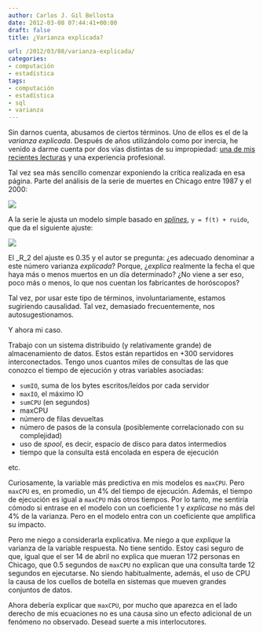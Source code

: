 ```yaml
---
author: Carlos J. Gil Bellosta
date: 2012-03-08 07:44:41+00:00
draft: false
title: ¿Varianza explicada?

url: /2012/03/08/varianza-explicada/
categories:
- computación
- estadística
tags:
- computación
- estadística
- sql
- varianza
---
```


Sin darnos cuenta, abusamos de ciertos términos. Uno de ellos es el de la _varianza explicada_. Después de años utilizándolo como por inercia, he venido a darme cuenta por dos vías distintas de su impropiedad: [una de mis recientes lecturas](http://cscs.umich.edu/~crshalizi/weblog/874.html) y una experiencia profesional.

Tal vez sea más sencillo comenzar exponiendo la crítica realizada en esa página. Parte del análisis de la serie de muertes en Chicago entre 1987 y el 2000:

[![](/wp-uploads/2012/03/mortalidad_chicago.png)
](/wp-uploads/2012/03/mortalidad_chicago.png)

A la serie le ajusta un modelo simple basado en [_splines_](http://en.wikipedia.org/wiki/Smoothing_spline), `y = f(t) + ruido`, que da el siguiente ajuste:

[![](/wp-uploads/2012/03/mortalidad_chicago_predicha.png)
](/wp-uploads/2012/03/mortalidad_chicago_predicha.png)

El _R_2 del ajuste es 0.35 y el autor se pregunta: ¿es adecuado denominar a este número varianza _explicada_? Porque, ¿_explica_ realmente la fecha el que haya más o menos muertos en un día determinado? ¿No viene a ser eso, poco más o menos, lo que nos cuentan los fabricantes de horóscopos?

Tal vez, por usar este tipo de términos, involuntariamente, estamos sugiriendo causalidad. Tal vez, demasiado frecuentemente, nos autosugestionamos.

Y ahora mi caso.

Trabajo con un sistema distribuido (y relativamente grande) de almacenamiento de datos. Estos están repartidos en +300 servidores interconectados. Tengo unos cuantos miles de consultas de las que conozco el tiempo de ejecución y otras variables asociadas:

* `sumIO`, suma de los bytes escritos/leídos por cada servidor
* `maxIO`, el máximo IO
* `sumCPU` (en segundos)
* maxCPU
* número de filas devueltas
* número de pasos de la consula (posiblemente correlacionado con su complejidad)
* uso de _spool_, es decir, espacio de disco para datos intermedios
* tiempo que la consulta está encolada en espera de ejecución

etc.

Curiosamente, la variable más predictiva en mis modelos es `maxCPU`. Pero `maxCPU` es, en promedio, un 4% del tiempo de ejecución. Además, el tiempo de ejecución es igual a `maxCPU` más otros tiempos. Por lo tanto, me sentiría cómodo si entrase en el modelo con un coeficiente 1 y _explicase_ no más del 4% de la varianza. Pero en el modelo entra con un coeficiente que amplifica su impacto.

Pero me niego a considerarla explicativa. Me niego a que _explique_ la varianza de la variable respuesta. No tiene sentido. Estoy casi seguro de que, igual que el ser 14 de abril no explica que mueran 172 personas en Chicago, que 0.5 segundos de `maxCPU` no explican que una consulta tarde 12 segundos en ejecutarse. No siendo habitualmente, además, el uso de CPU la causa de los cuellos de botella en sistemas que mueven grandes conjuntos de datos.

Ahora debería explicar que `maxCPU`, por mucho que aparezca en el lado derecho de mis ecuaciones no es una causa sino un efecto adicional de un fenómeno no observado. Desead suerte a mis interlocutores.
